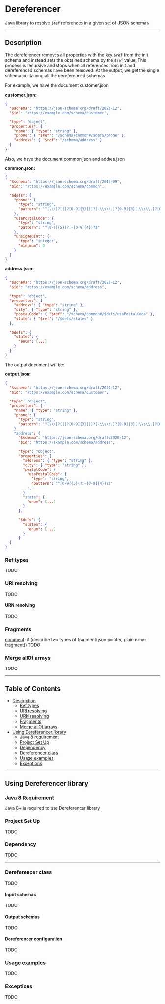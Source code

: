 # Dereferencer

Java library to resolve `$ref` references in a given set of JSON schemas

---
## Description
[comment]: # (some about dereferencing with example)
The dereferencer removes all properties with the key `$ref` from the init schema and instead sets the obtained schema by the `$ref` value. This process is recursive and stops when all references from init and dereferenced schemas have been removed. At the output, we get the single schema containing all the dereferenced schemas

For example, we have the document customer.json

**customer.json:**
```json
{
  "$schema": "https://json-schema.org/draft/2020-12",
  "$id": "https://example.com/schema/customer",

  "type": "object",
  "properties": {
    "name": { "type": "string" },
    "phone": { "$ref": "/schema/common#/$defs/phone" },
    "address": { "$ref": "/schema/address" }
  }
}
```

Also, we have the document common.json and addres.json

**common.json:**
```json
{
  "$schema": "https://json-schema.org/draft/2019-09",
  "$id": "https://example.com/schema/common",

  "$defs": {
    "phone": {
      "type": "string",
      "pattern": "^[\\+]?[(]?[0-9]{3}[)]?[-\\s\\.]?[0-9]{3}[-\\s\\.]?[0-9]{4,6}$"
    },
    "usaPostalCode": {
      "type": "string",
      "pattern": "^[0-9]{5}(?:-[0-9]{4})?$"
    },
    "unsignedInt": {
      "type": "integer",
      "minimum": 0
    }
  }
}
```

**address.json:**
```json
{
  "$schema": "https://json-schema.org/draft/2020-12",
  "$id": "https://example.com/schema/address",

  "type": "object",
  "properties": {
    "address": { "type": "string" },
    "city": { "type": "string" },
    "postalCode": { "$ref": "/schema/common#/$defs/usaPostalCode" },
    "state": { "$ref": "/$defs/states" }
  },

  "$defs": {
    "states": {
      "enum": [...]
    }
  }
}
```

The output document will be:

**output.json:**
```json
{
  "$schema": "https://json-schema.org/draft/2020-12",
  "$id": "https://example.com/schema/customer",

  "type": "object",
  "properties": {
    "name": { "type": "string" },
    "phone": {
      "type": "string",
      "pattern": "^[\\+]?[(]?[0-9]{3}[)]?[-\\s\\.]?[0-9]{3}[-\\s\\.]?[0-9]{4,6}$"
    }
    "address": {
      "$schema": "https://json-schema.org/draft/2020-12",
      "$id": "https://example.com/schema/address",

      "type": "object",
      "properties": {
        "address": { "type": "string" },
        "city": { "type": "string" },
        "postalCode": {
          "usaPostalCode": {
            "type": "string",
            "pattern": "^[0-9]{5}(?:-[0-9]{4})?$"
          },
        }
        "state": {
          "enum": [...]
        }
      },

      "$defs": {
        "states": {
          "enum": [...]
        }
      }
  }
}
```

### **Ref types**
[comment]: # (refs types from tg with example)
TODO

### **URI resolving**
[comment]: # (uri resolving rules, example)
TODO

#### **URN resolving**
[comment]: # (urn resolving rules, file .origins, example)
TODO

### **Fragments**
[comment]: # (describe two types of fragment(json pointer, plain name fragment))
TODO

### **Merge allOf arrays**
[comment]: # (allOf merge description with example)
TODO

---
## Table of Contents
* [Description](#description)<br/>
  * [Ref types](#ref-types)<br/>
  * [URI resolving](#uri-resolving)<br/>
  * [URN resolving](#urn-resolving)<br/>
  * [Fragments](#fragments)<br/>
  * [Merge allOf arrays](#merge-allof-arrays)<br/>
* [Using Dereferencer library](#using-dereferencer-library)<br/>
  * [Java 8 requirement](#java-8-requirement)<br/>
  * [Project Set Up](#project-set-up)<br/>
  * [Dependency](#dependency)<br/>
  * [Dereferencer class](#dereferencer-class)<br/>
  * [Usage examples](#usage-examples)<br/>
  * [Exceptions](#exceptions)<br/>

---

## Using Dereferencer library

### **Java 8 Requirement**
Java 8+ is required to use Dereferencer library

### **Project Set Up**
TODO

### **Dependency**
[comment]: # (Describe dependencyes)
TODO

---
### **Dereferencer class**
[comment]: # (Describe methods and ways to dereference)
TODO 

#### **Input schemas**
TODO

#### **Output schemas**
TODO

#### **Dereferencer configuration**
[comment]: # (Describe available propertyes)
TODO

### **Usage examples**
[comment]: # (Code examples)
TODO

### **Exceptions**
[comment]: # (types of exceptions, they short description)
TODO
